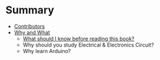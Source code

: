 # Summary

* [Contributors](contributors.md)
* [Why and What](#)
   * [What should I know before reading this book?](prequisite.md)
   * Why should you study Electrical & Electronics Circuit?
   * Why learn Arduino?

